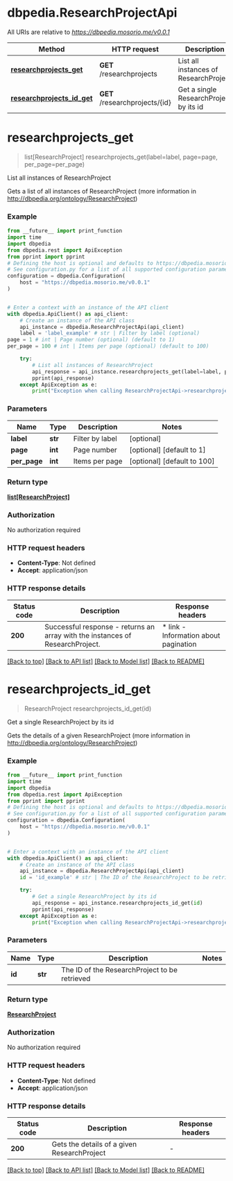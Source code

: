 # dbpedia.ResearchProjectApi

All URIs are relative to *https://dbpedia.mosorio.me/v0.0.1*

Method | HTTP request | Description
------------- | ------------- | -------------
[**researchprojects_get**](ResearchProjectApi.md#researchprojects_get) | **GET** /researchprojects | List all instances of ResearchProject
[**researchprojects_id_get**](ResearchProjectApi.md#researchprojects_id_get) | **GET** /researchprojects/{id} | Get a single ResearchProject by its id


# **researchprojects_get**
> list[ResearchProject] researchprojects_get(label=label, page=page, per_page=per_page)

List all instances of ResearchProject

Gets a list of all instances of ResearchProject (more information in http://dbpedia.org/ontology/ResearchProject)

### Example

```python
from __future__ import print_function
import time
import dbpedia
from dbpedia.rest import ApiException
from pprint import pprint
# Defining the host is optional and defaults to https://dbpedia.mosorio.me/v0.0.1
# See configuration.py for a list of all supported configuration parameters.
configuration = dbpedia.Configuration(
    host = "https://dbpedia.mosorio.me/v0.0.1"
)


# Enter a context with an instance of the API client
with dbpedia.ApiClient() as api_client:
    # Create an instance of the API class
    api_instance = dbpedia.ResearchProjectApi(api_client)
    label = 'label_example' # str | Filter by label (optional)
page = 1 # int | Page number (optional) (default to 1)
per_page = 100 # int | Items per page (optional) (default to 100)

    try:
        # List all instances of ResearchProject
        api_response = api_instance.researchprojects_get(label=label, page=page, per_page=per_page)
        pprint(api_response)
    except ApiException as e:
        print("Exception when calling ResearchProjectApi->researchprojects_get: %s\n" % e)
```

### Parameters

Name | Type | Description  | Notes
------------- | ------------- | ------------- | -------------
 **label** | **str**| Filter by label | [optional] 
 **page** | **int**| Page number | [optional] [default to 1]
 **per_page** | **int**| Items per page | [optional] [default to 100]

### Return type

[**list[ResearchProject]**](ResearchProject.md)

### Authorization

No authorization required

### HTTP request headers

 - **Content-Type**: Not defined
 - **Accept**: application/json

### HTTP response details
| Status code | Description | Response headers |
|-------------|-------------|------------------|
**200** | Successful response - returns an array with the instances of ResearchProject. |  * link - Information about pagination <br>  |

[[Back to top]](#) [[Back to API list]](../README.md#documentation-for-api-endpoints) [[Back to Model list]](../README.md#documentation-for-models) [[Back to README]](../README.md)

# **researchprojects_id_get**
> ResearchProject researchprojects_id_get(id)

Get a single ResearchProject by its id

Gets the details of a given ResearchProject (more information in http://dbpedia.org/ontology/ResearchProject)

### Example

```python
from __future__ import print_function
import time
import dbpedia
from dbpedia.rest import ApiException
from pprint import pprint
# Defining the host is optional and defaults to https://dbpedia.mosorio.me/v0.0.1
# See configuration.py for a list of all supported configuration parameters.
configuration = dbpedia.Configuration(
    host = "https://dbpedia.mosorio.me/v0.0.1"
)


# Enter a context with an instance of the API client
with dbpedia.ApiClient() as api_client:
    # Create an instance of the API class
    api_instance = dbpedia.ResearchProjectApi(api_client)
    id = 'id_example' # str | The ID of the ResearchProject to be retrieved

    try:
        # Get a single ResearchProject by its id
        api_response = api_instance.researchprojects_id_get(id)
        pprint(api_response)
    except ApiException as e:
        print("Exception when calling ResearchProjectApi->researchprojects_id_get: %s\n" % e)
```

### Parameters

Name | Type | Description  | Notes
------------- | ------------- | ------------- | -------------
 **id** | **str**| The ID of the ResearchProject to be retrieved | 

### Return type

[**ResearchProject**](ResearchProject.md)

### Authorization

No authorization required

### HTTP request headers

 - **Content-Type**: Not defined
 - **Accept**: application/json

### HTTP response details
| Status code | Description | Response headers |
|-------------|-------------|------------------|
**200** | Gets the details of a given ResearchProject |  -  |

[[Back to top]](#) [[Back to API list]](../README.md#documentation-for-api-endpoints) [[Back to Model list]](../README.md#documentation-for-models) [[Back to README]](../README.md)


